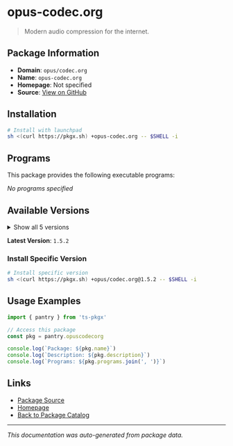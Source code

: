 # opus-codec.org

> Modern audio compression for the internet.

## Package Information

- **Domain**: `opus/codec.org`
- **Name**: `opus-codec.org`
- **Homepage**: Not specified
- **Source**: [View on GitHub](https://github.com/pkgxdev/pantry/tree/main/projects/opus-codec.org/package.yml)

## Installation

```bash
# Install with launchpad
sh <(curl https://pkgx.sh) +opus-codec.org -- $SHELL -i
```

## Programs

This package provides the following executable programs:

*No programs specified*

## Available Versions

<details>
<summary>Show all 5 versions</summary>

- `1.5.2`, `1.5.1`, `1.5.0`, `1.4.0`, `1.3.1`

</details>

**Latest Version**: `1.5.2`

### Install Specific Version

```bash
# Install specific version
sh <(curl https://pkgx.sh) +opus/codec.org@1.5.2 -- $SHELL -i
```

## Usage Examples

```typescript
import { pantry } from 'ts-pkgx'

// Access this package
const pkg = pantry.opuscodecorg

console.log(`Package: ${pkg.name}`)
console.log(`Description: ${pkg.description}`)
console.log(`Programs: ${pkg.programs.join(', ')}`)
```

## Links

- [Package Source](https://github.com/pkgxdev/pantry/tree/main/projects/opus-codec.org/package.yml)
- [Homepage](#)
- [Back to Package Catalog](../package-catalog.md)

---

*This documentation was auto-generated from package data.*
